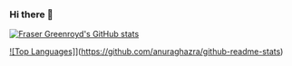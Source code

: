 ### Hi there 👋

[![Fraser Greenroyd's GitHub stats](https://vercel-ashen-eight.vercel.app/api?username=FraserGreenroyd&theme=transparent)](https://github.com/anuraghazra/github-readme-stats)

[![Top Languages]](https://vercel-ashen-eight.vercel.app/api/top-langs?username=FraserGreenroyd&theme=transparent)](https://github.com/anuraghazra/github-readme-stats)

<!--
**FraserGreenroyd/FraserGreenroyd** is a ✨ _special_ ✨ repository because its `README.md` (this file) appears on your GitHub profile.

Here are some ideas to get you started:

- 🔭 I’m currently working on ...
- 🌱 I’m currently learning ...
- 👯 I’m looking to collaborate on ...
- 🤔 I’m looking for help with ...
- 💬 Ask me about ...
- 📫 How to reach me: ...
- 😄 Pronouns: ...
- ⚡ Fun fact: ...
-->
